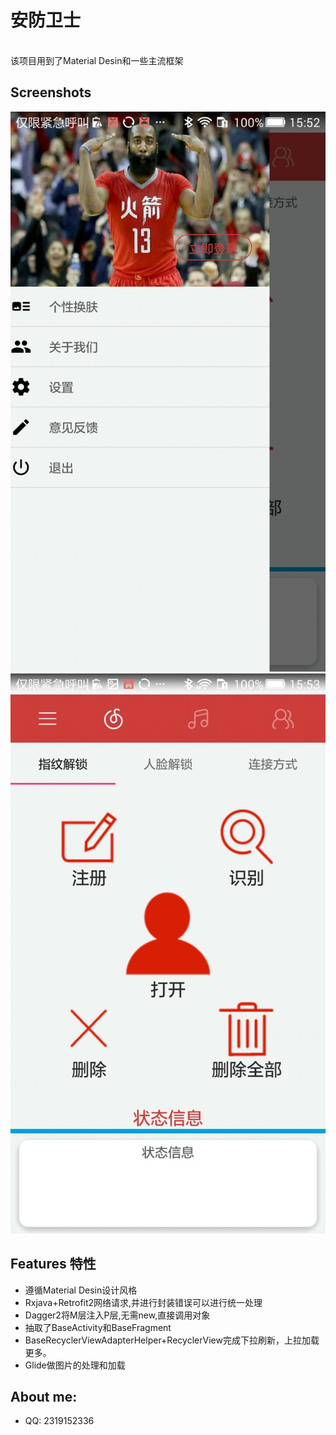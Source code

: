#  安防卫士
<br>该项目用到了Material Desin和一些主流框架

## Screenshots
![](imagefile/UI.png)
![](imagefile/function.png)

## Features 特性
* 遵循Material Desin设计风格
* Rxjava+Retrofit2网络请求,并进行封装错误可以进行统一处理
* Dagger2将M层注入P层,无需new,直接调用对象
* 抽取了BaseActivity和BaseFragment
* BaseRecyclerViewAdapterHelper+RecyclerView完成下拉刷新，上拉加载更多。
* Glide做图片的处理和加载

## About me:<br>
* QQ: 2319152336